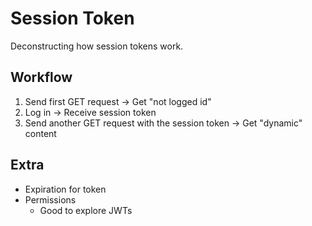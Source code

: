 # Session Token

Deconstructing how session tokens work.

## Workflow

1. Send first GET request -> Get "not logged id"
2. Log in -> Receive session token
3. Send another GET request with the session token -> Get "dynamic" content

## Extra

- Expiration for token
- Permissions
  - Good to explore JWTs
